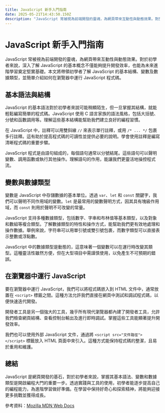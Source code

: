 ```yaml
---
title: JavaScript 新手入門指南
date: 2025-05-21T14:43:50.150Z
description: "JavaScript 常被視為前端開發的靈魂，為網頁帶來互動性與動態效果。對於初學者來說，深入了解 JavaScript 的基本概念不僅能夠提升開發效率，也能為未來進階學習奠定堅實基礎。本文將帶領初學者了解 JavaScript 的基本結構、變數及數據類型，並簡單介紹如何在瀏覽器中運行 JavaScript 程式碼。"
---
```


# JavaScript 新手入門指南

JavaScript 常被視為前端開發的靈魂，為網頁帶來互動性與動態效果。對於初學者來說，深入了解 JavaScript 的基本概念不僅能夠提升開發效率，也能為未來進階學習奠定堅實基礎。本文將帶領初學者了解 JavaScript 的基本結構、變數及數據類型，並簡單介紹如何在瀏覽器中運行 JavaScript 程式碼。

## 基本語法與結構

JavaScript 的基本語法對於初學者來說可能稍顯陌生，但一旦掌握其結構，就能輕鬆編寫簡單的程式碼。JavaScript 使用 C 語言家族的語法風格，包括大括號、分號和函數調用等。理解這些基本結構能幫助我們建立良好的編程習慣。

在 JavaScript 中，註釋可以用雙斜線 `//` 來表示單行註釋，或用 `/* ... */` 包裹多行註釋。這有助於提高程式碼的可讀性並提供必要的說明。學會使用註釋是編寫清晰程式碼的重要步驟。

JavaScript 程式是由語句組成的，每個語句通常以分號結尾。這些語句可以聲明變數、調用函數或執行其他操作。理解語句的作用，能讓我們更靈活地操控程式流。

## 變數與數據類型

變數是 JavaScript 中存儲數據的基本單位。透過 `var`、`let` 和 `const` 關鍵字，我們可以聲明不同作用域的變數。`let` 是最常用的變數聲明方式，因其具有塊級作用域，而 `const` 則用於聲明不可改變的常量。

JavaScript 支持多種數據類型，包括數字、字串和布林值等基本類型，以及對象和數組等複合類型。了解數據類型的特性和操作方式，能幫助我們更有效地處理和操作數據。舉例來說，字符串可以用單引號或雙引號包裹，而數字類型可以直接表示整數或浮點數。

JavaScript 中的數據類型是動態的，這意味著一個變數可以在運行時改變其類型。這種靈活性雖然方便，但在大型項目中需謹慎使用，以免產生不可預期的錯誤。

## 在瀏覽器中運行 JavaScript

要在瀏覽器中運行 JavaScript，我們可以將程式碼嵌入到 HTML 文件中，通常放置在 `<script>` 標籤之間。這種方法允許我們直接在網頁中測試和調試程式碼，以便快速迭代開發。

開發者工具是另一個強大的工具，幾乎所有現代瀏覽器都內建了開發者工具，允許我們檢查網頁結構、查看控制台輸出及進行即時調試。掌握這些工具能顯著提升開發效率。

我們也可以使用外部 JavaScript 文件，通過將 `<script src="文件路徑"></script>` 標籤放入 HTML 頁面中來引入。這種方式能保持程式碼的整潔，且易於重用和維護。

## 總結

JavaScript 是網頁開發的基石，對於初學者來說，掌握其基本語法、變數和數據類型是開啟編程大門的重要一步。透過實踐與工具的使用，初學者能逐步提高自己的編程能力，為進階學習做好準備。在學習中保持好奇心和探索精神，將能夠迎接更多挑戰並獲得成長。

參考資料：[Mozilla MDN Web Docs](https://developer.mozilla.org/zh-TW/docs/Web/JavaScript)